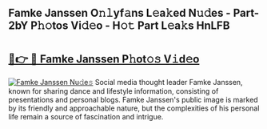 ## Famke Janssen O𝚗𝚕yf𝚊ns L𝚎a𝚔ed N𝚞𝚍es - Part-2bY P𝚑𝚘tos Vi𝚍𝚎o - H𝚘𝚝 Part L𝚎a𝚔s HnLFB

# <h2><a href="http://kf34h5p.oniu.top/?m=Famke+Janssen">🔗👉 🔴 Famke Janssen P𝚑ot𝚘𝚜 V𝚒d𝚎o</a></h2>

[![Famke Janssen Nu𝚍e𝚜](https://i.imgur.com/0qMVB7G.gif)](http://kf34h5p.oniu.top/?m=Famke+Janssen)
Social media thought leader Famke Janssen, known for sharing dance and lifestyle information, consisting of presentations and personal blogs. Famke Janssen's public image is marked by its friendly and approachable nature, but the complexities of his personal life remain a source of fascination and intrigue.  
